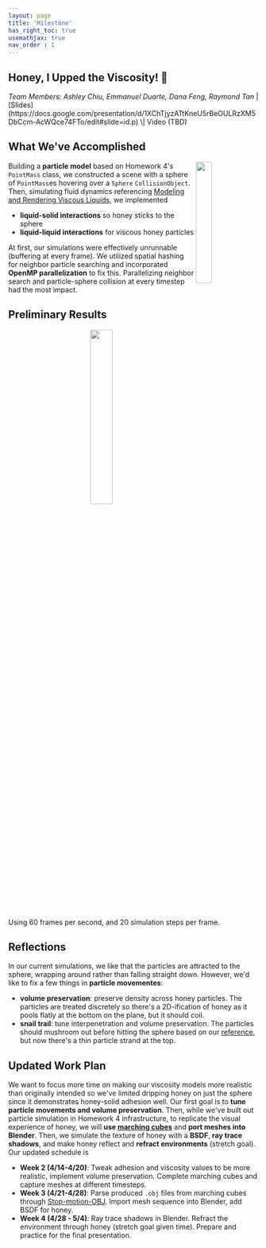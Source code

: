 ```yaml
---
layout: page
title: 'Milestone'
has_right_toc: true
usemathjax: true
nav_order : 1
---
```

<h2><strong>Honey, I Upped the Viscosity! 🍯</strong></h2>
<i>Team Members: Ashley Chiu, Emmanuel Duarte, Dana Feng, Raymond Tan</i> | 
[Slides](https://docs.google.com/presentation/d/1XChTjyzATtKneU5rBeOULRzXM5DbCcm-AcWQce74FTo/edit#slide=id.p) \| Video (TBD)

## What We've Accomplished
<img src="../assets/milestone/adhesion.png" width="25%" align="right" />

Building a **particle model** based on Homework 4's `PointMass` class, we constructed a scene with a sphere of `PointMass`es hovering over a `Sphere` `CollisionObject`. Then, simulating fluid dynamics referencing [Modeling and Rendering Viscous Liquids](https://citeseerx.ist.psu.edu/document?repid=rep1&type=pdf&doi=bdbe45284686a54f3284fdf98759f099e3a95e84), we implemented 
- **liquid-solid interactions** so honey sticks to the sphere
- **liquid-liquid interactions** for viscous honey particles 

At first, our simulations were effectively unrunnable (buffering at every frame). We utilized spatial hashing for neighbor particle searching and incorporated **OpenMP parallelization** to fix this. Parallelizing neighbor search and particle-sphere collision at every timestep had the most impact.

## Preliminary Results
<div align="center">
    <img src="../assets/milestone/progress.gif" width="30%" />
</div>

Using 60 frames per second, and 20 simulation steps per frame.

## Reflections
In our current simulations, we like that the particles are attracted to the sphere, wrapping around rather than falling straight down. However, we'd like to fix a few things in **particle movementes**:
- **volume preservation**: preserve density across honey particles. The particles are treated discretely so there's a 2D-ification of honey as it pools flatly at the bottom on the plane, but it should coil.
- **snail trail**: tune interpenetration and volume preservation. The particles should mushroom out before hitting the sphere based on our [reference](/assets/proposal/honey_on_sphere.png), but now there's a thin particle strand at the top.

## Updated Work Plan
We want to focus more time on making our viscosity models more realistic than originally intended so we've limited dripping honey on just the sphere since it demonstrates honey-solid adhesion well. Our first goal is to **tune particle movements and volume preservation**. Then, while we've built out particle simulation in Homework 4 infrastructure, to replicate the visual experience of honey, we will **use [marching cubes](https://www.cs.toronto.edu/~jacobson/seminar/lorenson-and-cline-1987.pdf)** and **port meshes into Blender**. Then, we simulate the texture of honey with a **BSDF**, **ray trace shadows**, and make honey reflect and **refract environments** (stretch goal). Our updated schedule is
- **Week 2 (4/14-4/20)**: Tweak adhesion and viscosity values to be more realistic, implement volume preservation. Complete marching cubes and capture meshes at different timesteps. 
- **Week 3 (4/21-4/28)**: Parse produced `.obj` files from marching cubes through [Stop-motion-OBJ](https://github.com/neverhood311/Stop-motion-OBJ). Import mesh sequence into Blender, add BSDF for honey.
- **Week 4 (4/28 - 5/4)**: Ray trace shadows in Blender. Refract the environment through honey (stretch goal given time). Prepare and practice for the final presentation.